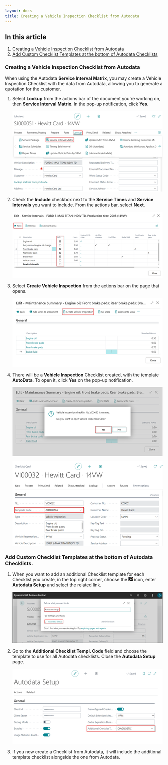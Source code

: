 ```yaml
---
layout: docs
title: Creating a Vehicle Inspection Checklist from Autodata
---
```


## In this article
1. [Creating a Vehicle Inspection Checklist from Autodata](#creating-a-vehicle-inspection-checklist-from-autodata)
2. [Add Custom Checklist Templates at the bottom of Autodata Checklists](#add-custom-checklist-templates-at-the-bottom-of-autodata-checklists)

### Creating a Vehicle Inspection Checklist from Autodata
When using the Autodata **Service Interval Matrix**, you may create a Vehicle Inspection Checklist with the data from Autodata, allowing you to generate a quotation for the customer.
1. Select **Lookup** from the actions bar of the document you're working on, then **Service Interval Matrix**. In the pop-up notification, click **Yes**.

   ![](media/garagehive-autodata-vehicle-inspection-checklist1.png)

2. Check the **Include** checkbox next to the **Service Times** and **Service Intervals** you want to include. From the actions bar, select **Next**.

   ![](media/garagehive-autodata-vehicle-inspection-checklist2.png)

3. Select **Create Vehicle Inspection** from the actions bar on the page that opens.

   ![](media/garagehive-autodata-vehicle-inspection-checklist3.png)

4. There will be a **Vehicle Inspection** Checklist created, with the template **AutoData**. To open it, click **Yes** on the pop-up notification.

   ![](media/garagehive-autodata-vehicle-inspection-checklist4.png)

   ![](media/garagehive-autodata-vehicle-inspection-checklist5.png)

### Add Custom Checklist Templates at the bottom of Autodata Checklists.
1. When you want to add an additional Checklist template for each Checklist you create, in the top right corner, choose the ![](media/search_icon.png) icon, enter **Autodata Setup** and select the related link.

   ![](media/garagehive-autodata-vehicle-inspection-checklist6.png)

2. Go to the **Additional Checklist Templ. Code** field and choose the template to use for all Autodata checklists. Close the **Autodata Setup** page.

   ![](media/garagehive-autodata-vehicle-inspection-checklist7.png)

3. If you now create a Checklist from Autodata, it will include the additional template checklist alongside the one from Autodata.